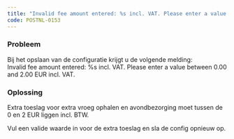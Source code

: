 ```yaml
---
title: "Invalid fee amount entered: %s incl. VAT. Please enter a value between 0.00 and 2.00 EUR incl. VAT"
code: POSTNL-0153
---
```

### Probleem

Bij het opslaan van de configuratie krijgt u de volgende melding:  
Invalid fee amount entered: %s incl. VAT. Please enter a value between 0.00 and 2.00 EUR incl. VAT.  

### Oplossing

Extra toeslag voor extra vroeg ophalen en avondbezorging moet tussen de 0 en 2 EUR liggen incl. BTW.

Vul een valide waarde in voor de extra toeslag en sla de config opnieuw op.
